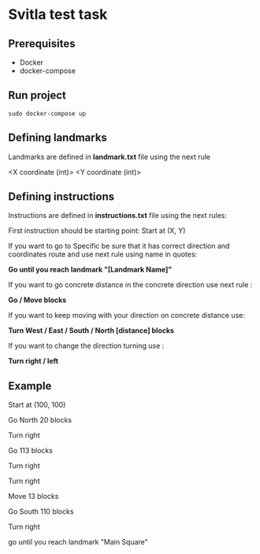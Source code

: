 Svitla test task
=====================================

Prerequisites
-------------
- Docker
- docker-compose

Run project
-----------
```
sudo docker-compose up
```


Defining landmarks
---------------------

Landmarks are defined in **landmark.txt** file using the next rule

<Name of any literal words> <X coordinate (int)> <Y coordinate (int)>



Defining instructions
---------------------

Instructions are defined in **instructions.txt** file using the next rules:


First instruction should be starting point:
Start at (X, Y)


If you want to go to Specific be sure that it has correct direction and coordinates route and use next rule using name in quotes:

**Go until you reach landmark "[Landmark Name]"**


If you want to go concrete distance in the concrete direction use next rule :

**Go / Move <distance> blocks**


If you want to keep moving with your direction on concrete distance use:

**Turn West / East / South / North [distance] blocks**


If you want to change the direction turning use :

**Turn right / left**



Example
---------------------

Start at (100, 100)

Go North 20 blocks

Turn right

Go 113 blocks

Turn right

Turn right

Move 13 blocks

Go South 110 blocks

Turn right

go until you reach landmark "Main Square"



